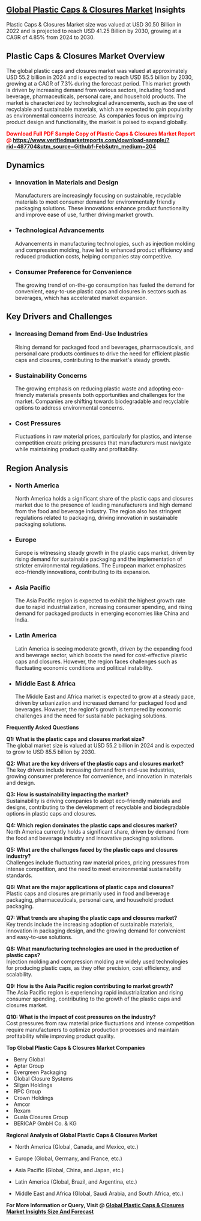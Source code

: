 <h2><a href="https://www.verifiedmarketreports.com/download-sample/?rid=487704&amp;utm_source=Githubf&amp;utm_medium=204" target="_blank">Global Plastic Caps & Closures Market</a> Insights</h2><p>Plastic Caps & Closures Market size was valued at USD 30.50 Billion in 2022 and is projected to reach USD 41.25 Billion by 2030, growing at a CAGR of 4.85% from 2024 to 2030.</p><p> <h2>Plastic Caps & Closures Market Overview</h2> <p>The global plastic caps and closures market was valued at approximately USD 55.2 billion in 2024 and is expected to reach USD 85.5 billion by 2030, growing at a CAGR of 7.3% during the forecast period. This market growth is driven by increasing demand from various sectors, including food and beverage, pharmaceuticals, personal care, and household products. The market is characterized by technological advancements, such as the use of recyclable and sustainable materials, which are expected to gain popularity as environmental concerns increase. As companies focus on improving product design and functionality, the market is poised to expand globally.</p> <p><strong><p><span class=""><span style="color: #ff0000;"><strong>Download Full PDF Sample Copy of Plastic Caps & Closures Market Report</strong> @ </span><a href="https://www.verifiedmarketreports.com/download-sample/?rid=487704&amp;utm_source=Githubf-Feb&amp;utm_medium=204" target="_blank">https://www.verifiedmarketreports.com/download-sample/?rid=487704&amp;utm_source=Githubf-Feb&amp;utm_medium=204</a></span></p></strong></p> <h2>Dynamics</h2> <ul> <li><h3>Innovation in Materials and Design</h3> Manufacturers are increasingly focusing on sustainable, recyclable materials to meet consumer demand for environmentally friendly packaging solutions. These innovations enhance product functionality and improve ease of use, further driving market growth.</li> <li><h3>Technological Advancements</h3> Advancements in manufacturing technologies, such as injection molding and compression molding, have led to enhanced product efficiency and reduced production costs, helping companies stay competitive.</li> <li><h3>Consumer Preference for Convenience</h3> The growing trend of on-the-go consumption has fueled the demand for convenient, easy-to-use plastic caps and closures in sectors such as beverages, which has accelerated market expansion.</li> </ul> <h2>Key Drivers and Challenges</h2> <ul> <li><h3>Increasing Demand from End-Use Industries</h3> Rising demand for packaged food and beverages, pharmaceuticals, and personal care products continues to drive the need for efficient plastic caps and closures, contributing to the market's steady growth.</li> <li><h3>Sustainability Concerns</h3> The growing emphasis on reducing plastic waste and adopting eco-friendly materials presents both opportunities and challenges for the market. Companies are shifting towards biodegradable and recyclable options to address environmental concerns.</li> <li><h3>Cost Pressures</h3> Fluctuations in raw material prices, particularly for plastics, and intense competition create pricing pressures that manufacturers must navigate while maintaining product quality and profitability.</li> </ul> <h2>Region Analysis</h2> <ul> <li><h3>North America</h3> North America holds a significant share of the plastic caps and closures market due to the presence of leading manufacturers and high demand from the food and beverage industry. The region also has stringent regulations related to packaging, driving innovation in sustainable packaging solutions.</li> <li><h3>Europe</h3> Europe is witnessing steady growth in the plastic caps market, driven by rising demand for sustainable packaging and the implementation of stricter environmental regulations. The European market emphasizes eco-friendly innovations, contributing to its expansion.</li> <li><h3>Asia Pacific</h3> The Asia Pacific region is expected to exhibit the highest growth rate due to rapid industrialization, increasing consumer spending, and rising demand for packaged products in emerging economies like China and India.</li> <li><h3>Latin America</h3> Latin America is seeing moderate growth, driven by the expanding food and beverage sector, which boosts the need for cost-effective plastic caps and closures. However, the region faces challenges such as fluctuating economic conditions and political instability.</li> <li><h3>Middle East & Africa</h3> The Middle East and Africa market is expected to grow at a steady pace, driven by urbanization and increased demand for packaged food and beverages. However, the region's growth is tempered by economic challenges and the need for sustainable packaging solutions.</li> </ul> <p><strong>Frequently Asked Questions</strong></p> <p><strong>Q1: What is the plastic caps and closures market size?</strong><br> The global market size is valued at USD 55.2 billion in 2024 and is expected to grow to USD 85.5 billion by 2030.</p> <p><strong>Q2: What are the key drivers of the plastic caps and closures market?</strong><br> The key drivers include increasing demand from end-use industries, growing consumer preference for convenience, and innovation in materials and design.</p> <p><strong>Q3: How is sustainability impacting the market?</strong><br> Sustainability is driving companies to adopt eco-friendly materials and designs, contributing to the development of recyclable and biodegradable options in plastic caps and closures.</p> <p><strong>Q4: Which region dominates the plastic caps and closures market?</strong><br> North America currently holds a significant share, driven by demand from the food and beverage industry and innovative packaging solutions.</p> <p><strong>Q5: What are the challenges faced by the plastic caps and closures industry?</strong><br> Challenges include fluctuating raw material prices, pricing pressures from intense competition, and the need to meet environmental sustainability standards.</p> <p><strong>Q6: What are the major applications of plastic caps and closures?</strong><br> Plastic caps and closures are primarily used in food and beverage packaging, pharmaceuticals, personal care, and household product packaging.</p> <p><strong>Q7: What trends are shaping the plastic caps and closures market?</strong><br> Key trends include the increasing adoption of sustainable materials, innovation in packaging design, and the growing demand for convenient and easy-to-use solutions.</p> <p><strong>Q8: What manufacturing technologies are used in the production of plastic caps?</strong><br> Injection molding and compression molding are widely used technologies for producing plastic caps, as they offer precision, cost efficiency, and scalability.</p> <p><strong>Q9: How is the Asia Pacific region contributing to market growth?</strong><br> The Asia Pacific region is experiencing rapid industrialization and rising consumer spending, contributing to the growth of the plastic caps and closures market.</p> <p><strong>Q10: What is the impact of cost pressures on the industry?</strong><br> Cost pressures from raw material price fluctuations and intense competition require manufacturers to optimize production processes and maintain profitability while improving product quality.</p> </p><p><strong>Top Global Plastic Caps & Closures Market Companies</strong></p><div data-test-id=""><p><li>Berry Global</li><li> Aptar Group</li><li> Evergreen Packaging</li><li> Global Closure Systems</li><li> Silgan Holdings</li><li> RPC Group</li><li> Crown Holdings</li><li> Amcor</li><li> Rexam</li><li> Guala Closures Group</li><li> BERICAP GmbH Co. & KG</li></p><div><strong>Regional Analysis of&nbsp;Global Plastic Caps & Closures Market</strong></div><ul><li dir="ltr"><p dir="ltr">North America&nbsp;(Global, Canada, and Mexico, etc.)</p></li><li dir="ltr"><p dir="ltr">Europe (Global, Germany, and France, etc.)</p></li><li dir="ltr"><p dir="ltr">Asia Pacific&nbsp;(Global, China, and Japan, etc.)</p></li><li dir="ltr"><p dir="ltr">Latin America&nbsp;(Global, Brazil, and Argentina, etc.)</p></li><li dir="ltr">Middle East and Africa&nbsp;(Global, Saudi Arabia, and South Africa, etc.)</li></ul><p><strong>For More Information or Query, Visit @&nbsp;</strong><strong><a href="https://www.verifiedmarketreports.com/product/plastic-caps-closures-market-size-and-forecast/?utm_source=Githubf&amp;utm_medium=204" target="_blank">Global Plastic Caps & Closures Market Insights Size And Forecast</a></strong></p></div>
